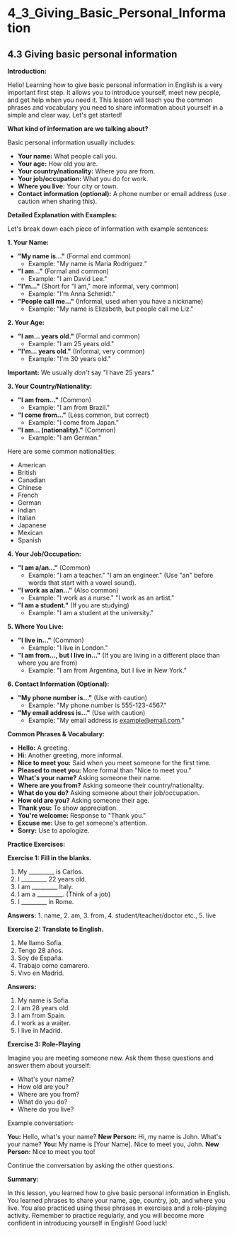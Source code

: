 # 4_3_Giving_Basic_Personal_Information

## 4.3 Giving basic personal information

**Introduction:**

Hello! Learning how to give basic personal information in English is a very important first step. It allows you to introduce yourself, meet new people, and get help when you need it. This lesson will teach you the common phrases and vocabulary you need to share information about yourself in a simple and clear way. Let's get started!

**What kind of information are we talking about?**

Basic personal information usually includes:

*   **Your name:** What people call you.
*   **Your age:** How old you are.
*   **Your country/nationality:** Where you are from.
*   **Your job/occupation:** What you do for work.
*   **Where you live:** Your city or town.
*   **Contact information (optional):** A phone number or email address (use caution when sharing this).

**Detailed Explanation with Examples:**

Let's break down each piece of information with example sentences:

**1. Your Name:**

*   **"My name is..."** (Formal and common)
    *   Example: "My name is Maria Rodriguez."
*   **"I am..."** (Formal and common)
    *   Example: "I am David Lee."
*   **"I'm..."** (Short for "I am," more informal, very common)
    *   Example: "I'm Anna Schmidt."
*   **"People call me..."** (Informal, used when you have a nickname)
    *   Example: "My name is Elizabeth, but people call me Liz."

**2. Your Age:**

*   **"I am... years old."** (Formal and common)
    *   Example: "I am 25 years old."
*   **"I'm... years old."** (Informal, very common)
    *   Example: "I'm 30 years old."

**Important:** We usually *don't* say "I have 25 years."

**3. Your Country/Nationality:**

*   **"I am from..."** (Common)
    *   Example: "I am from Brazil."
*   **"I come from..."** (Less common, but correct)
    *   Example: "I come from Japan."
*   **"I am... (nationality)."** (Common)
    *   Example: "I am German."

Here are some common nationalities:

*   American
*   British
*   Canadian
*   Chinese
*   French
*   German
*   Indian
*   Italian
*   Japanese
*   Mexican
*   Spanish

**4. Your Job/Occupation:**

*   **"I am a/an..."** (Common)
    *   Example: "I am a teacher."  "I am an engineer." (Use "an" before words that start with a vowel sound).
*   **"I work as a/an..."** (Also common)
    *   Example: "I work as a nurse." "I work as an artist."
*   **"I am a student."** (If you are studying)
    *   Example: "I am a student at the university."

**5. Where You Live:**

*   **"I live in..."** (Common)
    *   Example: "I live in London."
*   **"I am from..., but I live in..."** (If you are living in a different place than where you are from)
    *   Example: "I am from Argentina, but I live in New York."

**6. Contact Information (Optional):**

*   **"My phone number is..."** (Use with caution)
    *   Example: "My phone number is 555-123-4567."
*   **"My email address is..."** (Use with caution)
    *   Example: "My email address is example@email.com."

**Common Phrases & Vocabulary:**

*   **Hello:** A greeting.
*   **Hi:** Another greeting, more informal.
*   **Nice to meet you:** Said when you meet someone for the first time.
*   **Pleased to meet you:** More formal than "Nice to meet you."
*   **What's your name?** Asking someone their name.
*   **Where are you from?** Asking someone their country/nationality.
*   **What do you do?** Asking someone about their job/occupation.
*   **How old are you?** Asking someone their age.
*   **Thank you:** To show appreciation.
*   **You're welcome:** Response to "Thank you."
*   **Excuse me:** Use to get someone's attention.
*   **Sorry:** Use to apologize.

**Practice Exercises:**

**Exercise 1: Fill in the blanks.**

1.  My _________ is Carlos.
2.  I _________ 22 years old.
3.  I am _________ Italy.
4.  I am a _________. (Think of a job)
5.  I _________ in Rome.

**Answers:** 1. name, 2. am, 3. from, 4. student/teacher/doctor etc., 5. live

**Exercise 2: Translate to English.**

1.  Me llamo Sofia.
2.  Tengo 28 años.
3.  Soy de España.
4.  Trabajo como camarero.
5.  Vivo en Madrid.

**Answers:**

1.  My name is Sofia.
2.  I am 28 years old.
3.  I am from Spain.
4.  I work as a waiter.
5.  I live in Madrid.

**Exercise 3:  Role-Playing**

Imagine you are meeting someone new. Ask them these questions and answer them about yourself:

*   What's your name?
*   How old are you?
*   Where are you from?
*   What do you do?
*   Where do you live?

Example conversation:

**You:** Hello, what's your name?
**New Person:** Hi, my name is John. What's your name?
**You:** My name is [Your Name]. Nice to meet you, John.
**New Person:** Nice to meet you too!

Continue the conversation by asking the other questions.

**Summary:**

In this lesson, you learned how to give basic personal information in English. You learned phrases to share your name, age, country, job, and where you live. You also practiced using these phrases in exercises and a role-playing activity. Remember to practice regularly, and you will become more confident in introducing yourself in English! Good luck!
